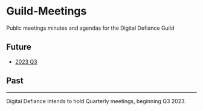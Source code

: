 # Guild-Meetings
Public meetings minutes and agendas for the Digital Defiance Guild

## Future
 - [2023 Q3](https://github.com/Digital-Defiance/Guild-Meetings/blob/main/2023-Q3.md)
   
## Past

----
Digital Defiance intends to hold Quarterly meetings, beginning Q3 2023.
